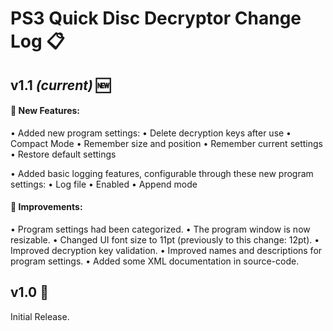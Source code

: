 # PS3 Quick Disc Decryptor Change Log 📋

## v1.1 *(current)* 🆕
#### 🚀 New Features:
  • Added new program settings:
      • Delete decryption keys after use
      • Compact Mode
      • Remember size and position
      • Remember current settings
      • Restore default settings

  • Added basic logging features, configurable through these new program settings:
      • Log file
      • Enabled
      • Append mode

#### 🌟 Improvements:
  • Program settings had been categorized.
  • The program window is now resizable.
  • Changed UI font size to 11pt (previously to this change: 12pt).
  • Improved decryption key validation.
  • Improved names and descriptions for program settings.
  • Added some XML documentation in source-code.

## v1.0 🔄
Initial Release.